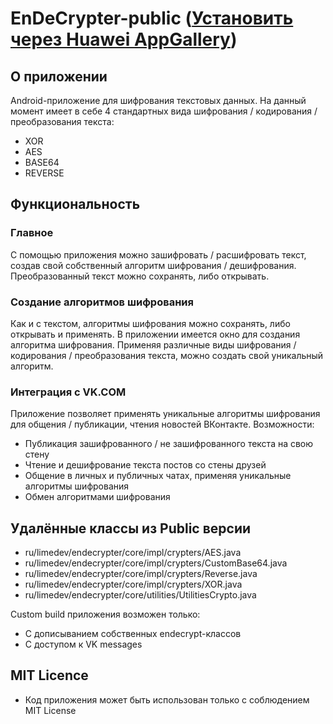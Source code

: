 # EnDeCrypter-public ([Установить через Huawei AppGallery](https://appgallery.huawei.com/#/app/C103224903 "Установить через Huawei AppGallery"))

## О приложении

Android-приложение для шифрования текстовых данных. На данный момент имеет в себе 4 стандартных вида шифрования / кодирования / преобразования текста:

- XOR
- AES
- BASE64
- REVERSE

## Функциональность

### Главное

С помощью приложения можно зашифровать / расшифровать текст, создав свой собственный алгоритм шифрования / дешифрования. Преобразованный текст можно сохранять, либо открывать.

### Создание алгоритмов шифрования

Как и с текстом, алгоритмы шифрования можно сохранять, либо открывать и применять. В приложении имеется окно для создания алгоритма шифрования. Применяя различные виды шифрования / кодирования / преобразования текста, можно создать свой уникальный алгоритм.

### Интеграция с VK.COM

Приложение позволяет применять уникальные алгоритмы шифрования для общения / публикации, чтения новостей ВКонтакте. Возможности:

- Публикация зашифрованного / не зашифрованного текста на свою стену
- Чтение и дешифрование текста постов со стены друзей
- Общение в личных и публичных чатах, применяя уникальные алгоритмы шифрования
- Обмен алгоритмами шифрования

## Удалённые классы из Public версии

- ru/limedev/endecrypter/core/impl/crypters/AES.java
- ru/limedev/endecrypter/core/impl/crypters/CustomBase64.java
- ru/limedev/endecrypter/core/impl/crypters/Reverse.java
- ru/limedev/endecrypter/core/impl/crypters/XOR.java
- ru/limedev/endecrypter/core/utilities/UtilitiesCrypto.java

Custom build приложения возможен только:

- С дописыванием собственных endecrypt-классов
- С доступом к VK messages

## MIT Licence

- Код приложения может быть использован только с соблюдением MIT License
